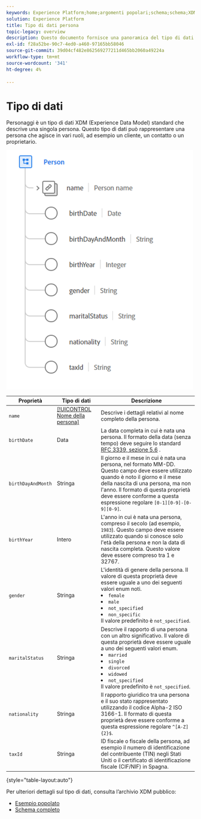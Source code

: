 ```yaml
---
keywords: Experience Platform;home;argomenti popolari;schema;schema;XDM;campi;schemi;schemi;persona;tipo di dati;tipo di dati;tipo di dati;tipo di dati;
solution: Experience Platform
title: Tipo di dati persona
topic-legacy: overview
description: Questo documento fornisce una panoramica del tipo di dati XDM (Person Experience Data Model).
exl-id: f28a52be-90c7-4ed0-a460-97165bb58046
source-git-commit: 39d04cf482e862569277211d465bb2060a49224a
workflow-type: tm+mt
source-wordcount: '341'
ht-degree: 4%

---
```


#  Tipo di dati

 Personaggi è un tipo di dati XDM (Experience Data Model) standard che descrive una singola persona. Questo tipo di dati può rappresentare una persona che agisce in vari ruoli, ad esempio un cliente, un contatto o un proprietario.

<img src="../images/data-types/person.PNG" width="500" /><br />

| Proprietà | Tipo di dati | Descrizione |
| --- | --- | --- |
| `name` | [[!UICONTROL Nome della persona]](./person-name.md) | Descrive i dettagli relativi al nome completo della persona. |
| `birthDate` | Data | La data completa in cui è nata una persona. Il formato della data (senza tempo) deve seguire lo standard [RFC 3339, sezione 5.6](https://tools.ietf.org/html/rfc3339#section-5.6) . |
| `birthDayAndMonth` | Stringa | Il giorno e il mese in cui è nata una persona, nel formato MM-DD. Questo campo deve essere utilizzato quando è noto il giorno e il mese della nascita di una persona, ma non l&#39;anno. Il formato di questa proprietà deve essere conforme a questa espressione regolare `[0-1][0-9]-[0-9][0-9]`. |
| `birthYear` | Intero | L&#39;anno in cui è nata una persona, compreso il secolo (ad esempio, `1983`). Questo campo deve essere utilizzato quando si conosce solo l&#39;età della persona e non la data di nascita completa. Questo valore deve essere compreso tra 1 e 32767. |
| `gender` | Stringa | L&#39;identità di genere della persona. Il valore di questa proprietà deve essere uguale a uno dei seguenti valori enum noti. <li> `female` </li> <li> `male` </li> <li> `not_specified` </li> <li> `non_specific` </li> Il valore predefinito è `not_specified`. |
| `maritalStatus` | Stringa | Descrive il rapporto di una persona con un altro significativo. Il valore di questa proprietà deve essere uguale a uno dei seguenti valori enum. <li> `married` </li> <li> `single` </li> <li> `divorced` </li> <li> `widowed` </li> <li> `not_specified` </li> Il valore predefinito è `not_specified`. |
| `nationality` | Stringa | Il rapporto giuridico tra una persona e il suo stato rappresentato utilizzando il codice Alpha-2 ISO 3166-1. Il formato di questa proprietà deve essere conforme a questa espressione regolare `^[A-Z]{2}$`. |
| `taxId` | Stringa | ID fiscale o fiscale della persona, ad esempio il numero di identificazione del contribuente (TIN) negli Stati Uniti o il certificato di identificazione fiscale (CIF/NIF) in Spagna. |

{style=&quot;table-layout:auto&quot;}

Per ulteriori dettagli sul tipo di dati, consulta l’archivio XDM pubblico:

* [Esempio popolato](https://github.com/adobe/xdm/blob/master/components/datatypes/person/person.example.1.json)
* [Schema completo](https://github.com/adobe/xdm/blob/master/components/datatypes/person/person.schema.json)
